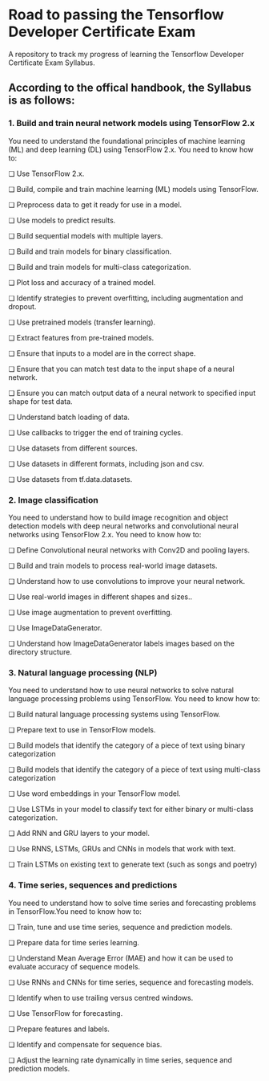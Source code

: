 # Road to passing the Tensorflow Developer Certificate Exam

A repository to track my progress of learning the Tensorflow Developer Certificate Exam Syllabus.
## According to the offical handbook, the Syllabus is as follows:
### 1. Build and train neural network models using TensorFlow 2.x
You need to understand the foundational principles of machine learning (ML) and deep learning (DL)
using TensorFlow 2.x. You need to know how to:

  ❏ Use TensorFlow 2.x.
  
  ❏ Build, compile and train machine learning (ML) models using TensorFlow.
  
  ❏ Preprocess data to get it ready for use in a model.
  
  ❏ Use models to predict results.
  
  ❏ Build sequential models with multiple layers.
  
  ❏ Build and train models for binary classification.
  
  ❏ Build and train models for multi-class categorization.
  
  ❏ Plot loss and accuracy of a trained model.
  
  ❏ Identify strategies to prevent overfitting, including augmentation and dropout.
  
  ❏ Use pretrained models (transfer learning).
  
  ❏ Extract features from pre-trained models.
  
  ❏ Ensure that inputs to a model are in the correct shape.
  
  ❏ Ensure that you can match test data to the input shape of a neural network.
  
  ❏ Ensure you can match output data of a neural network to specified input shape for test data.
  
  ❏ Understand batch loading of data.
  
  ❏ Use callbacks to trigger the end of training cycles.
  
  ❏ Use datasets from different sources.
  
  ❏ Use datasets in different formats, including json and csv.
  
  ❏ Use datasets from tf.data.datasets.
  
  ### 2. Image classification
  You need to understand how to build image recognition and object detection models with deep neural
  networks and convolutional neural networks using TensorFlow 2.x. You need to know how to:
  
  ❏ Define Convolutional neural networks with Conv2D and pooling layers.
  
  ❏ Build and train models to process real-world image datasets.
  
  ❏ Understand how to use convolutions to improve your neural network.
  
  ❏ Use real-world images in different shapes and sizes..
  
  ❏ Use image augmentation to prevent overfitting.
  
  ❏ Use ImageDataGenerator.
  
  ❏ Understand how ImageDataGenerator labels images based on the directory structure.
  
### 3. Natural language processing (NLP)

You need to understand how to use neural networks to solve natural language processing problems
using TensorFlow. You need to know how to:

  ❏ Build natural language processing systems using TensorFlow.
  
  ❏ Prepare text to use in TensorFlow models.
  
  ❏ Build models that identify the category of a piece of text using binary categorization
  
  ❏ Build models that identify the category of a piece of text using multi-class categorization
  
  ❏ Use word embeddings in your TensorFlow model.
  
  ❏ Use LSTMs in your model to classify text for either binary or multi-class categorization.
  
  ❏ Add RNN and GRU layers to your model.
  
  ❏ Use RNNS, LSTMs, GRUs and CNNs in models that work with text.
  
  ❏ Train LSTMs on existing text to generate text (such as songs and poetry)
  
### 4. Time series, sequences and predictions

You need to understand how to solve time series and forecasting problems in TensorFlow.You need to
know how to:

  ❏ Train, tune and use time series, sequence and prediction models.
  
  ❏ Prepare data for time series learning.
  
  ❏ Understand Mean Average Error (MAE) and how it can be used to evaluate accuracy of
  sequence models.
  
  ❏ Use RNNs and CNNs for time series, sequence and forecasting models.
  
  ❏ Identify when to use trailing versus centred windows.
  
  ❏ Use TensorFlow for forecasting.
  
  ❏ Prepare features and labels.
  
  ❏ Identify and compensate for sequence bias.
  
  ❏ Adjust the learning rate dynamically in time series, sequence and prediction models.
  
